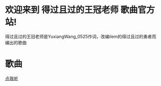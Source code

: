 # 欢迎来到 得过且过的王冠老师 歌曲官方站!
得过且过的王冠老师是YuxiangWang_0525作词，改编ilem的得过且过的勇者而编出的歌曲
# 歌曲
<a href="yuxiangwang0525.oss-cn-qingdao.aliyuncs.com/BGMmake1232/wgls.mp3">点我听</a>
